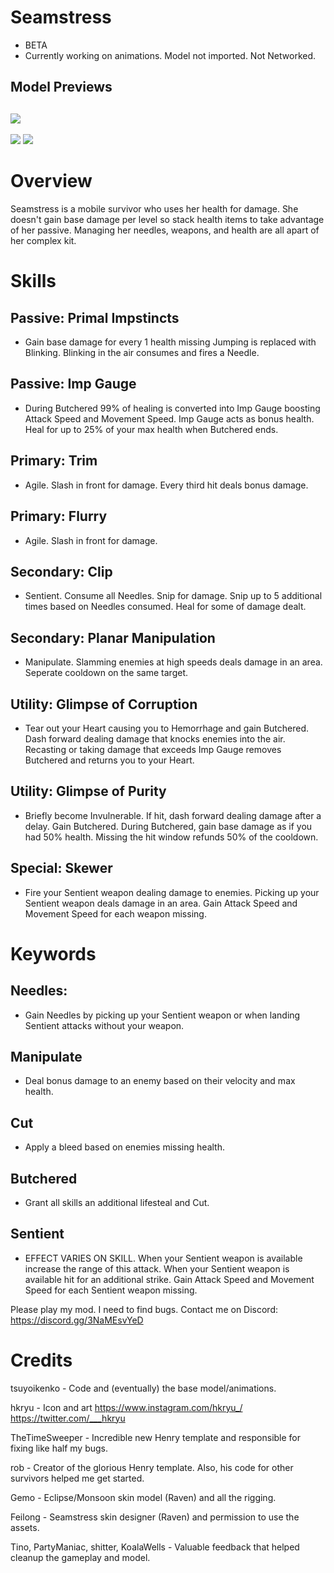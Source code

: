 # Seamstress
- BETA
- Currently working on animations. Model not imported. Not Networked.

## Model Previews
[![](https://i.postimg.cc/gJ7r3rwH/seamstress.png)]()
---
[![](https://i.postimg.cc/zD9FrGdh/Seamstress-MADISON.png)]()
[![](https://i.postimg.cc/d0yJgnDr/raven.png)]()

# Overview
Seamstress is a mobile survivor who uses her health for damage. She doesn't gain base damage per level so stack health items to take advantage of her passive. Managing her needles, weapons, and health are all apart of her complex kit.

# Skills
Passive: **Primal Impstincts**
---
- Gain base damage for every 1 health missing Jumping is replaced with Blinking. Blinking in the air consumes and fires a Needle. 

Passive: **Imp Gauge**
---
- During Butchered 99% of healing is converted into Imp Gauge boosting Attack Speed and Movement Speed. Imp Gauge acts as bonus health. Heal for up to 25% of your max health when Butchered ends.

Primary: **Trim**
---
- Agile. Slash in front for damage. Every third hit deals bonus damage.

Primary: **Flurry**
---
- Agile. Slash in front for damage. 

Secondary: **Clip**
---
- Sentient. Consume all Needles. Snip for damage. Snip up to 5 additional times based on Needles consumed. Heal for some of damage dealt.

Secondary: **Planar Manipulation**
---
- Manipulate. Slamming enemies at high speeds deals damage in an area. Seperate cooldown on the same target.

Utility: **Glimpse of Corruption** 
---
- Tear out your Heart causing you to Hemorrhage and gain Butchered. Dash forward dealing damage that knocks enemies into the air. Recasting or taking damage that exceeds Imp Gauge removes Butchered and returns you to your Heart.

Utility: **Glimpse of Purity** 
---
- Briefly become Invulnerable. If hit, dash forward dealing damage after a delay. Gain Butchered. During Butchered, gain base damage as if you had 50% health. Missing the hit window refunds 50% of the cooldown.

Special: **Skewer**
---
- Fire your Sentient weapon dealing damage to enemies. Picking up your Sentient weapon deals damage in an area. Gain Attack Speed and Movement Speed for each weapon missing.

# Keywords

**Needles**:
---
- Gain Needles by picking up your Sentient weapon or when landing Sentient attacks without your weapon.

**Manipulate** 
---
- Deal bonus damage to an enemy based on their velocity and max health.

**Cut** 
---
- Apply a bleed based on enemies missing health.

**Butchered**
---
- Grant all skills an additional lifesteal and Cut.

**Sentient**
---
- EFFECT VARIES ON SKILL. When your Sentient weapon is available increase the range of this attack. When your Sentient weapon is available hit for an additional strike. Gain Attack Speed and Movement Speed for each Sentient weapon missing.

Please play my mod. I need to find bugs.
Contact me on Discord: https://discord.gg/3NaMEsvYeD

# Credits 
tsuyoikenko - Code and (eventually) the base model/animations.

hkryu - Icon and art https://www.instagram.com/hkryu_/ https://twitter.com/___hkryu

TheTimeSweeper - Incredible new Henry template and responsible for fixing like half my bugs.

rob - Creator of the glorious Henry template. Also, his code for other survivors helped me get started.

Gemo - Eclipse/Monsoon skin model (Raven) and all the rigging.

Feilong - Seamstress skin designer (Raven) and permission to use the assets.

Tino, PartyManiac, shitter, KoalaWells - Valuable feedback that helped cleanup the gameplay and model.
